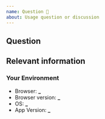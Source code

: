 ```yaml
---
name: Question 🤔
about: Usage question or discussion
---
```


<!--
To make it easier for us to help you — please follow the suggested format below.

Before opening a new issue, please search existing issues: https://github.com/nightlybuilders/nightlybuilders-react-boilerplate/issues

For general technical questions, contact us on Twitter:

- [@natterstefan](http://twitter.com/natterstefan).
- [@lukasender](https://twitter.com/lukasender).
-->

## Question

## Relevant information

<!-- Provide as much useful information as you can -->

### Your Environment

* Browser: **\_**
* Browser version: **\_**
* OS: **\_**
* App Version: **\_**

